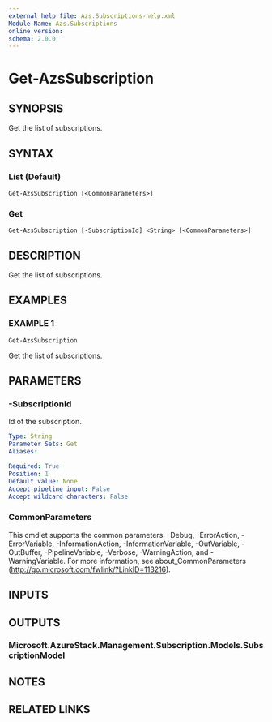 ```yaml
---
external help file: Azs.Subscriptions-help.xml
Module Name: Azs.Subscriptions
online version:
schema: 2.0.0
---
```


# Get-AzsSubscription

## SYNOPSIS
Get the list of subscriptions.

## SYNTAX

### List (Default)
```
Get-AzsSubscription [<CommonParameters>]
```

### Get
```
Get-AzsSubscription [-SubscriptionId] <String> [<CommonParameters>]
```

## DESCRIPTION
Get the list of subscriptions.

## EXAMPLES

### EXAMPLE 1
```
Get-AzsSubscription
```

Get the list of subscriptions.

## PARAMETERS

### -SubscriptionId
Id of the subscription.

```yaml
Type: String
Parameter Sets: Get
Aliases:

Required: True
Position: 1
Default value: None
Accept pipeline input: False
Accept wildcard characters: False
```

### CommonParameters
This cmdlet supports the common parameters: -Debug, -ErrorAction, -ErrorVariable, -InformationAction, -InformationVariable, -OutVariable, -OutBuffer, -PipelineVariable, -Verbose, -WarningAction, and -WarningVariable. For more information, see about_CommonParameters (http://go.microsoft.com/fwlink/?LinkID=113216).

## INPUTS

## OUTPUTS

### Microsoft.AzureStack.Management.Subscription.Models.SubscriptionModel

## NOTES

## RELATED LINKS
